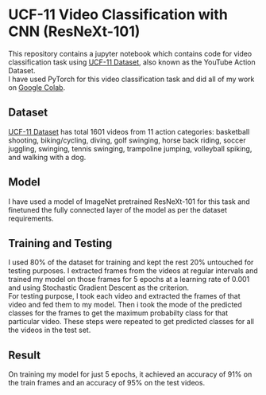 # UCF-11 Video Classification with CNN (ResNeXt-101)
This repository contains a jupyter notebook which contains code for video classification task using [UCF-11 Dataset](https://www.crcv.ucf.edu/data/UCF_YouTube_Action.php), also known as the YouTube Action Dataset. \
I have used PyTorch for this video classification task and did all of my work on [Google Colab](https://colab.research.google.com/).

## Dataset
[UCF-11 Dataset](https://www.crcv.ucf.edu/data/UCF_YouTube_Action.php) has total 1601 videos from 11 action categories: basketball shooting, biking/cycling, diving, golf swinging, horse back riding, soccer juggling, swinging, tennis swinging, trampoline jumping, volleyball spiking, and walking with a dog.
## Model
I have used a model of ImageNet pretrained ResNeXt-101 for this task and finetuned the fully connected layer of the model as per the dataset requirements.
## Training and Testing
I used 80% of the dataset for training and kept the rest 20% untouched for testing purposes. I extracted frames from the videos at regular intervals and trained my model on those frames for 5 epochs at a learning rate of 0.001 and using Stochastic Gradient Descent as the criterion.\
For testing purpose, I took each video and extracted the frames of that video and fed them to my model. Then i took the mode of the predicted classes for the frames to get the maximum probabilty class for that particular video. These steps were repeated to get predicted classes for all the videos in the test set.
## Result
On training my model for just 5 epochs, it achieved an accuracy of 91% on the train frames and an accuracy of 95% on the test videos.

